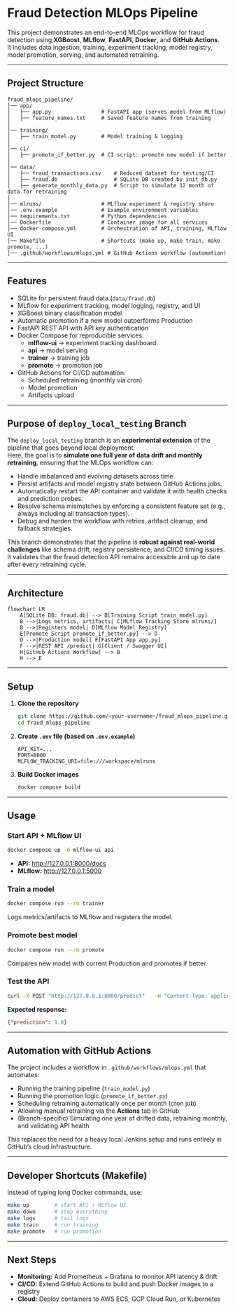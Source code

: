# Fraud Detection MLOps Pipeline

This project demonstrates an end-to-end MLOps workflow for fraud detection using **XGBoost**, **MLflow**, **FastAPI**, **Docker**, and **GitHub Actions**.  
It includes data ingestion, training, experiment tracking, model registry, model promotion, serving, and automated retraining.

---

##  Project Structure

```
fraud_mlops_pipeline/
│── app/
│   ├── app.py                # FastAPI app (serves model from MLflow)
│   ├── feature_names.txt     # Saved feature names from training
│
│── training/
│   ├── train_model.py        # Model training & logging
│
│── ci/
│   ├── promote_if_better.py  # CI script: promote new model if better
│
│── data/
│   ├── fraud_transactions.csv    # Reduced dataset for testing/CI
│   ├── fraud.db                  # SQLite DB created by init_db.py
│   ├── generate_monthly_data.py  # Script to simulate 12 month of data for retraining
│
│── mlruns/                   # MLflow experiment & registry store
│── .env.example              # Example environment variables
│── requirements.txt          # Python dependencies
│── Dockerfile                # Container image for all services
│── docker-compose.yml        # Orchestration of API, training, MLflow UI
│── Makefile                  # Shortcuts (make up, make train, make promote, ...)
│── .github/workflows/mlops.yml # GitHub Actions workflow (automation)
```

---

##  Features

- SQLite for persistent fraud data (`data/fraud.db`)
- MLflow for experiment tracking, model logging, registry, and UI
- XGBoost binary classification model
- Automatic promotion if a new model outperforms Production
- FastAPI REST API with API key authentication
- Docker Compose for reproducible services:
  - **mlflow-ui** → experiment tracking dashboard  
  - **api** → model serving  
  - **trainer** → training job  
  - **promote** → promotion job
- GitHub Actions for CI/CD automation:
  - Scheduled retraining (monthly via cron)  
  - Model promotion  
  - Artifacts upload  

---

##  Purpose of `deploy_local_testing` Branch

The `deploy_local_testing` branch is an **experimental extension** of the pipeline that goes beyond local deployment.  
Here, the goal is to **simulate one full year of data drift and monthly retraining**, ensuring that the MLOps workflow can:  

- Handle imbalanced and evolving datasets across time.  
- Persist artifacts and model registry state between GitHub Actions jobs.  
- Automatically restart the API container and validate it with health checks and prediction probes.  
- Resolve schema mismatches by enforcing a consistent feature set (e.g., always including all transaction types).  
- Debug and harden the workflow with retries, artifact cleanup, and fallback strategies.  

This branch demonstrates that the pipeline is **robust against real-world challenges** like schema drift, registry persistence, and CI/CD timing issues.  
It validates that the fraud detection API remains accessible and up to date after every retraining cycle.  

---

##  Architecture

```mermaid
flowchart LR
    A[SQLite DB: fraud.db] --> B[Training Script train_model.py]
    B -->|Logs metrics, artifacts| C[MLflow Tracking Store mlruns/]
    B -->|Registers model| D[MLflow Model Registry]
    E[Promote Script promote_if_better.py] --> D
    D -->|Production model| F[FastAPI App app.py]
    F -->|REST API /predict| G[Client / Swagger UI]
    H[GitHub Actions Workflow] --> B
    H --> E
```

---

##  Setup

1. **Clone the repository**
   ```bash
   git clone https://github.com/<your-username>/fraud_mlops_pipeline.git
   cd fraud_mlops_pipeline
   ```

2. **Create `.env` file (based on `.env.example`)**
   ```env
   API_KEY=...
   PORT=8000
   MLFLOW_TRACKING_URI=file:///workspace/mlruns
   ```

3. **Build Docker images**
   ```bash
   docker compose build
   ```

---

##  Usage

### Start API + MLflow UI
```bash
docker compose up -d mlflow-ui api
```
- **API:** http://127.0.0.1:8000/docs  
- **MLflow:** http://127.0.0.1:5000  

### Train a model
```bash
docker compose run --rm trainer
```
Logs metrics/artifacts to MLflow and registers the model.

### Promote best model
```bash
docker compose run --rm promote
```
Compares new model with current Production and promotes if better.

### Test the API
```bash
curl -X POST "http://127.0.0.1:8000/predict"   -H "Content-Type: application/json"   -H 'x-api-key: fdtge784h'   -d '{"amount": 0.4, "step": 50, "TRANSFER": 1, "PAYMENT": 0, "CASH_OUT": 0, "DEBIT": 0}'
```

**Expected response:**
```json
{"prediction": 1.0}
```

---

##  Automation with GitHub Actions

The project includes a workflow in `.github/workflows/mlops.yml` that automates:

- Running the training pipeline (`train_model.py`)
- Running the promotion logic (`promote_if_better.py`)
- Scheduling retraining automatically once per month (cron job)
- Allowing manual retraining via the **Actions** tab in GitHub
- (Branch-specific) Simulating one year of drifted data, retraining monthly, and validating API health

This replaces the need for a heavy local Jenkins setup and runs entirely in GitHub’s cloud infrastructure.

---

##  Developer Shortcuts (Makefile)

Instead of typing long Docker commands, use:
```bash
make up        # start API + MLflow UI
make down      # stop everything
make logs      # tail logs
make train     # run training
make promote   # run promotion
```

---

##  Next Steps

- **Monitoring:** Add Prometheus + Grafana to monitor API latency & drift  
- **CI/CD:** Extend GitHub Actions to build and push Docker images to a registry  
- **Cloud:** Deploy containers to AWS ECS, GCP Cloud Run, or Kubernetes  

